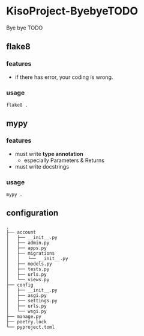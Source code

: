# KisoProject-ByebyeTODO
Bye bye TODO

## flake8
### features
* if there has error, your coding is wrong.
### usage
```
flake8 .
```

## mypy
### features
* must write __type annotation__
    * especially Parameters & Returns
* must write docstrings
### usage
```
mypy .
```

## configuration
```
.
├── account
│   ├── __init__.py
│   ├── admin.py
│   ├── apps.py
│   ├── migrations
│   │   └── __init__.py
│   ├── models.py
│   ├── tests.py
│   ├── urls.py
│   └── views.py
├── config
│   ├── __init__.py
│   ├── asgi.py
│   ├── settings.py
│   ├── urls.py
│   └── wsgi.py
├── manage.py
├── poetry.lock
└── pyproject.toml
```
